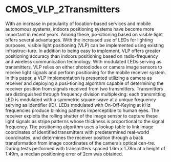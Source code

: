 # CMOS_VLP_2Transmitters
With an increase in popularity of location-based services and mobile autonomous systems, indoors positioning systems
have become more important in recent years. Among these, po-sitioning based on visible light offers several advantages.
With the increased use of LEDs for lighting purposes, visible light positioning (VLP) can be implemented using existing
infrastruc-ture. In addition to being easy to implement, VLP offers greater positioning accuracy than indoors positioning
based on radio-frequency and wireless communication technology. With modulated LEDs serving as transmitters, VLP relies
on either photodiodes or camera image sensors to receive light signals and perform positioning for the mobile receiver
system. In this paper, a VLP implementation is presented utilizing a camera as receiver and deploying a posi-tioning
algorithm capable of determining the receiver position from signals received from two transmitters. Transmitters are
distinguished through frequency division multiplexing: each transmitting LED is modulated with a symmetric square-wave
at a unique frequency serving as identifier (ID). LEDs modulated with On-Off-Keying at kHz frequencies produce blinking
patterns imperceptible to human eyes. The receiver exploits the rolling shutter of the image sensor to capture these light
signals as stripe patterns whose thickness is proportional to the signal frequency. The positioning algorithm uses a lookup
table to link image coordinates of identified transmitters with predetermined real-world coordinates, and determines the
receiver position through a back transformation from image coordinates of the camera’s optical cen-tre. During tests
performed with transmitters spaced 1.6m x 1.78m at a height of 1.49m, a median positioning error of 2cm was obtained.
